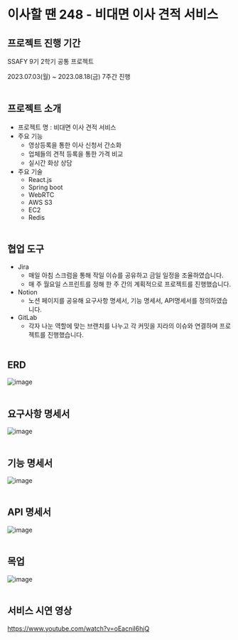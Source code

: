 # 이사할 땐 248 - 비대면 이사 견적 서비스

## 프로젝트 진행 기간
SSAFY 9기 2학기 공통 프로젝트

2023.07.03(월) ~ 2023.08.18(금) 7주간 진행
<br/><br/>
## 프로젝트 소개
- 프로젝트 명 : 비대면 이사 견적 서비스
- 주요 기능
    - 영상등록을 통한 이사 신청서 간소화
    - 업체들의 견적 등록을 통한 가격 비교
    - 실시간 화상 상담
- 주요 기술
    - React.js
    - Spring boot
    - WebRTC
    - AWS S3
    - EC2
    - Redis
<br/><br/>

## 협업 도구
- Jira
    - 매일 아침 스크럼을 통해 작일 이슈를 공유하고 금일 일정을 조율하였습니다.
    - 매 주 월요일 스프린트를 정해 한 주 간의 계획적으로 프로젝트를 진행했습니다.
- Notion
    - 노션 페이지를 공유해 요구사항 명세서, 기능 명세서, API명세서를 정의하였습니다.
- GitLab
    - 각자 나눈 역할에 맞는 브랜치를 나누고 각 커밋을 지라의 이슈와 연결하며 프로젝트를 진행했습니다.
<br/><br/>

## ERD
![image](https://github.com/ssh5212/moving248/assets/133843645/3107a0df-e487-4721-be08-ac91cb98b9c4)
<br/><br/>
## 요구사항 명세서
![image](https://github.com/ssh5212/moving248/assets/133843645/64608f99-77d8-4b46-a56d-ad268d5a081c)
<br/><br/>
## 기능 명세서
![image](https://github.com/ssh5212/moving248/assets/133843645/578df68f-4e27-4fec-a8f1-c8a6ccc5185b)
<br/><br/>
## API 명세서
![image](https://github.com/ssh5212/moving248/assets/133843645/a9079552-bc3b-4360-af40-9293ed9494dc)
<br/><br/>
## 목업
![image](https://github.com/ssh5212/moving248/assets/133843645/132f73c1-007d-4c15-bea3-9716de7d4136)
<br/><br/>
## 서비스 시연 영상
https://www.youtube.com/watch?v=oEacniI6hjQ
